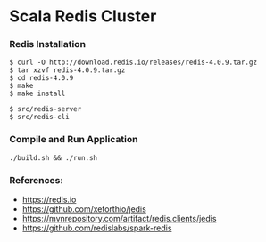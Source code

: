 Scala Redis Cluster
===================


### Redis Installation
```
$ curl -O http://download.redis.io/releases/redis-4.0.9.tar.gz
$ tar xzvf redis-4.0.9.tar.gz
$ cd redis-4.0.9
$ make
$ make install 

$ src/redis-server
$ src/redis-cli 
```

### Compile and Run Application
```
./build.sh && ./run.sh
```

### References:

* https://redis.io
* https://github.com/xetorthio/jedis
* https://mvnrepository.com/artifact/redis.clients/jedis
* https://github.com/redislabs/spark-redis


